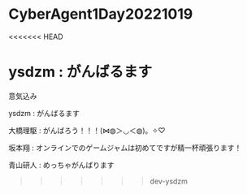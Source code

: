 # CyberAgent1Day20221019

<<<<<<< HEAD


ysdzm : がんばるます
=======
意気込み

ysdzm : がんばるます

大橋理駆 : がんばろう！！！(⋈◍＞◡＜◍)。✧♡  

坂本翔 : オンラインでのゲームジャムは初めてですが精一杯頑張ります！

青山研人 : めっちゃがんばります
>>>>>>> dev-ysdzm
